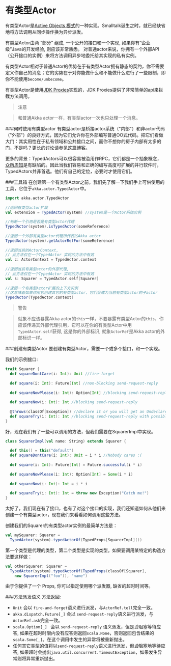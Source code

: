 # 有类型Actor

有类型Actor是[Active Objects 模式](http://en.wikipedia.org/wiki/Active_object)的一种实现。Smalltalk诞生之时，就已经缺省地将方法调用从同步操作换为异步派发。

有类型Actor由两 “部分” 组成, 一个公开的接口和一个实现, 如果你有“企业级”Java的开发经验, 则应该非常熟悉。 对普通actor来说，你拥有一个外部API（公开接口的实例）来将方法调用异步地委托给其实现的私有实例。

有类型Actor相对于普通Actor的优势在于有类型Actor拥有静态的契约，你不需要定义你自己的消息；它的劣势在于对你能做什么和不能做什么进行了一些限制，即你不能使用``become/unbecome``。

有类型Actor是使用[JDK Proxies](http://docs.oracle.com/javase/6/docs/api/java/lang/reflect/Proxy.html)实现的，JDK Proxies提供了非常简单的api来拦截方法调用。

> 注意

> 和普通Akka actor一样，有类型actor一次也只处理一个消息。

###何时使用有类型actor
有类型actor是桥接actor系统（"内部"）和非actor代码 （"外部"）的良好方式，因为它们允许你在外部编写普通OO式代码。把它们看做大门：其实用性在于私有领域和公共接口之间，而你不想你的房子内部有太多的门，不是吗？更长的讨论请参见[这篇博客](http://letitcrash.com/post/19074284309/when-to-use-typedactors)。

更多的背景：TypedActors可以很容易被滥用作RPC，它们都是一个抽象概念，[众所周知](http://doc.akka.io/docs/misc/smli_tr-94-29.pdf)是有缺陷的。因此当我们容易和正确的编写高度可扩展的并行软件时，TypedActors并非首选。他们有自己的定位，必要时才使用它们。

###工具箱
在创建第一个有类型Actor之前，我们先了解一下我们手上可供使用的工具，它位于``akka.actor.TypedActor``中。

```scala
import akka.actor.TypedActor
 
//返回有类型actor扩展
val extension = TypedActor(system) //system是一个Actor系统实例
 
//判断一个引用是否是有类型actor代理
TypedActor(system).isTypedActor(someReference)
 
//返回一个外部有类型actor代理所代表的Akka actor
TypedActor(system).getActorRefFor(someReference)
 
//返回当前的ActorContext,
// 此方法仅在一个TypedActor 实现的方法中有效
val c: ActorContext = TypedActor.context
 
//返回当前有类型actor的外部代理,
// 此方法仅在一个TypedActor 实现的方法中有效
val s: Squarer = TypedActor.self[Squarer]
 
//返回一个有类型Actor扩展的上下文实例
//这意味着如果你用它创建其它的有类型actor，它们会成为当前有类型actor的子actor
TypedActor(TypedActor.context)
```

> 警告

> 就象不应该暴露Akka actor的``this``一样，不要暴露有类型Actor的``this``，你应该传递其外部代理引用，它可以在你的有类型Actor中用``TypedActor.self``获得, 这是你的外部标识, 就象``ActorRef``是Akka actor的外部标识一样。

###创建有类型Actor
要创建有类型Actor，需要一个或多个接口，和一个实现。

我们的示例接口:

```scala
trait Squarer {
  def squareDontCare(i: Int): Unit //fire-forget
 
  def square(i: Int): Future[Int] //non-blocking send-request-reply
 
  def squareNowPlease(i: Int): Option[Int] //blocking send-request-reply
 
  def squareNow(i: Int): Int //blocking send-request-reply
 
  @throws(classOf[Exception]) //declare it or you will get an UndeclaredThrowableException
  def squareTry(i: Int): Int //blocking send-request-reply with possible exception
}
```

好，现在我们有了一些可以调用的方法，但我们需要在SquarerImpl中实现。

```scala
class SquarerImpl(val name: String) extends Squarer {
 
  def this() = this("default")
  def squareDontCare(i: Int): Unit = i * i //Nobody cares :(
 
  def square(i: Int): Future[Int] = Future.successful(i * i)
 
  def squareNowPlease(i: Int): Option[Int] = Some(i * i)
 
  def squareNow(i: Int): Int = i * i
 
  def squareTry(i: Int): Int = throw new Exception("Catch me!")
}
```

太好了，我们现在有了接口，也有了对这个接口的实现，我们还知道如何从他们来创建一个有类型actor，现在我们来看看如何调用这些方法。

创建我们的Squarer的有类型actor实例的最简单方法是：

```scala
val mySquarer: Squarer =
  TypedActor(system).typedActorOf(TypedProps[SquarerImpl]())
```

第一个类型是代理的类型，第二个类型是实现的类型。如果要调用某特定的构造方法要这样做：

```scala
val otherSquarer: Squarer =
  TypedActor(system).typedActorOf(TypedProps(classOf[Squarer],
    new SquarerImpl("foo")), "name")
```

由于你提供了一个 Props, 你可以指定使用哪个派发器, 缺省的超时时间等。

###方法派发语义
方法返回:

* ``Unit`` 会以 ``fire-and-forget``语义进行派发，与``ActorRef.tell``完全一致。
* ``akka.dispatch.Future[_]`` 会以 ``send-request-reply``语义进行派发，与 ``ActorRef.ask``完全一致。
* ``scala.Option[_] `` 会以 ``send-request-reply`` 语义派发，但是*会*阻塞等待应答, 如果在超时时限内没有应答则返回``scala.None``，否则返回包含结果的``scala.Some[_]``。在这个调用中发生的异常将被重新抛出。
* 任何其它类型的值将以``send-request-reply``语义进行派发，但*会*阻塞地等待应答, 如果超时会抛出``java.util.concurrent.TimeoutException``，如果发生异常则将异常重新抛出。



